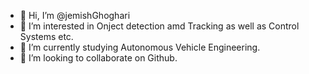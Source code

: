 - 👋 Hi, I’m @jemishGhoghari
- 👀 I’m interested in Onject detection amd Tracking as well as Control Systems etc.
- 🌱 I’m currently studying Autonomous Vehicle Engineering.
- 💞️ I’m looking to collaborate on Github.

<!---
jemishGhoghari/jemishGhoghari is a ✨ special ✨ repository because its `README.md` (this file) appears on your GitHub profile.
You can click the Preview link to take a look at your changes.
--->
